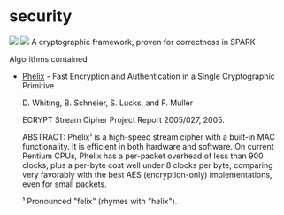 # security
![](https://github.com/HeisenbugLtd/security/workflows/Build%20Linux/badge.svg)
![](https://github.com/HeisenbugLtd/security/workflows/Proof%20Linux/badge.svg)
A cryptographic framework, proven for correctness in SPARK

Algorithms contained
- [Phelix](https://www.schneier.com/academic/archives/2005/01/phelix.html) - Fast Encryption and Authentication in a Single Cryptographic Primitive

  D. Whiting, B. Schneier, S. Lucks, and F. Muller

  ECRYPT Stream Cipher Project Report 2005/027, 2005.

  ABSTRACT: Phelix¹ is a high-speed stream cipher with a built-in MAC functionality. It is efficient in both hardware and software. On current Pentium CPUs, Phelix has a per-packet overhead of less than 900 clocks, plus a per-byte cost well under 8 clocks per byte, comparing very favorably with the best AES (encryption-only) implementations, even for small packets.

  ¹ Pronounced "felix" (rhymes with "helix").
